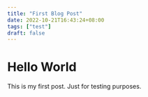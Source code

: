 ```yaml
---
title: "First Blog Post"
date: 2022-10-21T16:43:24+08:00
tags: ["test"]
draft: false
---
```



# Hello World

This is my first post.
Just for testing purposes.